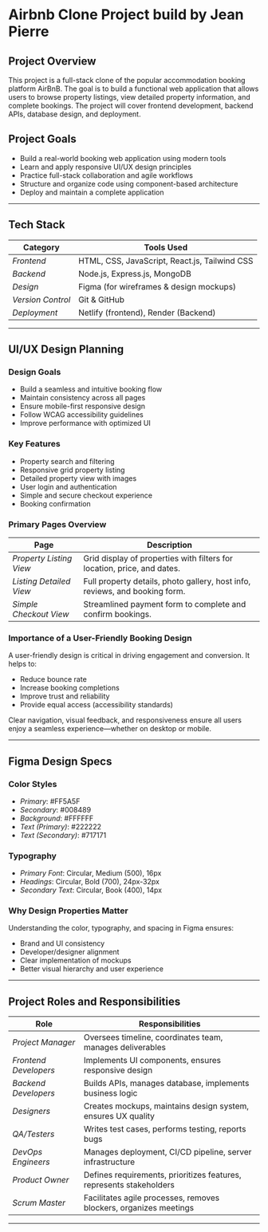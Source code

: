 
#  Airbnb Clone Project build by Jean Pierre

##  Project Overview

This project is a full-stack clone of the popular accommodation booking platform AirBnB. The goal is to build a functional web application that allows users to browse property listings, view detailed property information, and complete bookings. The project will cover frontend development, backend APIs, database design, and deployment.

##  Project Goals

- Build a real-world booking web application using modern tools
- Learn and apply responsive UI/UX design principles
- Practice full-stack collaboration and agile workflows
- Structure and organize code using component-based architecture
- Deploy and maintain a complete application

---

##  Tech Stack

| Category        | Tools Used                                |
|----------------|--------------------------------------------|
| *Frontend*      | HTML, CSS, JavaScript, React.js, Tailwind CSS |
| *Backend*       | Node.js, Express.js, MongoDB               |
| *Design*        | Figma (for wireframes & design mockups)    |
| *Version Control* | Git & GitHub                            |
| *Deployment*    | Netlify (frontend), Render (Backend) |

---
##  UI/UX Design Planning

###  Design Goals

- Build a seamless and intuitive booking flow
- Maintain consistency across all pages
- Ensure mobile-first responsive design
- Follow WCAG accessibility guidelines
- Improve performance with optimized UI

###  Key Features

- Property search and filtering
- Responsive grid property listing
- Detailed property view with images
- User login and authentication
- Simple and secure checkout experience
- Booking confirmation

###  Primary Pages Overview

| Page                  | Description                                                                 |
|-----------------------|-----------------------------------------------------------------------------|
| *Property Listing View* | Grid display of properties with filters for location, price, and dates.     |
| *Listing Detailed View* | Full property details, photo gallery, host info, reviews, and booking form. |
| *Simple Checkout View*  | Streamlined payment form to complete and confirm bookings.                 |

###  Importance of a User-Friendly Booking Design

A user-friendly design is critical in driving engagement and conversion. It helps to:

- Reduce bounce rate
- Increase booking completions
- Improve trust and reliability
- Provide equal access (accessibility standards)

Clear navigation, visual feedback, and responsiveness ensure all users enjoy a seamless experience—whether on desktop or mobile.

---

##  Figma Design Specs

###  Color Styles

- *Primary*: #FF5A5F
- *Secondary*: #008489
- *Background*: #FFFFFF
- *Text (Primary)*: #222222
- *Text (Secondary)*: #717171

###  Typography

- *Primary Font*: Circular, Medium (500), 16px
- *Headings*: Circular, Bold (700), 24px-32px
- *Secondary Text*: Circular, Book (400), 14px

###  Why Design Properties Matter

Understanding the color, typography, and spacing in Figma ensures:

- Brand and UI consistency
- Developer/designer alignment
- Clear implementation of mockups
- Better visual hierarchy and user experience

---
## Project Roles and Responsibilities

| Role               | Responsibilities                                                                 |
|--------------------|----------------------------------------------------------------------------------|
| *Project Manager*  | Oversees timeline, coordinates team, manages deliverables                |
| *Frontend Developers* |Implements UI components, ensures responsive design          |
| *Backend Developers*  |Builds APIs, manages database, implements business logic                              |
| *Designers*         | Creates mockups, maintains design system, ensures UX quality                 |
| *QA/Testers*        | Writes test cases, performs testing, reports bugs          |
| *DevOps Engineers*  |Manages deployment, CI/CD pipeline, server infrastructure                          |
| *Product Owner*     | Defines requirements, prioritizes features, represents stakeholders       |
| *Scrum Master*      | Facilitates agile processes, removes blockers, organizes meetings           |

---
